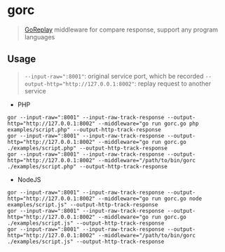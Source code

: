 # gorc

> [GoReplay](https://github.com/buger/goreplay) middleware for compare response, support any program languages

## Usage

> `--input-raw=":8001"`: original service port, which be recorded
> `--output-http="http://127.0.0.1:8002"`: replay request to another service

- PHP

```shell
gor --input-raw=":8001" --input-raw-track-response --output-http="http://127.0.0.1:8002" --middleware="go run gorc.go php examples/script.php" --output-http-track-response
gor --input-raw=":8001" --input-raw-track-response --output-http="http://127.0.0.1:8002" --middleware="go run gorc.go ./examples/script.php" --output-http-track-response
gor --input-raw=":8001" --input-raw-track-response --output-http="http://127.0.0.1:8002" --middleware="/path/to/bin/gorc ./examples/script.php" --output-http-track-response
```

- NodeJS

```shell
gor --input-raw=":8001" --input-raw-track-response --output-http="http://127.0.0.1:8002" --middleware="go run gorc.go node examples/script.js" --output-http-track-response
gor --input-raw=":8001" --input-raw-track-response --output-http="http://127.0.0.1:8002" --middleware="go run gorc.go ./examples/script.js" --output-http-track-response
gor --input-raw=":8001" --input-raw-track-response --output-http="http://127.0.0.1:8002" --middleware="/path/to/bin/gorc ./examples/script.js" --output-http-track-response
```
